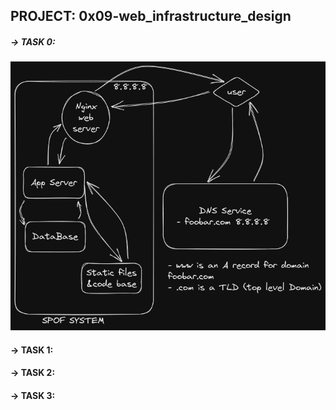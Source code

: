 ## PROJECT: 0x09-web_infrastructure_design
##### -> TASK 0:
![task-0](https://raw.githubusercontent.com/YassineRKB/alx-system_engineering-devops/main/0x09-web_infrastructure_design/asset/Drawing%202023-08-27%2014.19.40.excalidraw%201.png)
#### -> TASK 1:

#### -> TASK 2:

#### -> TASK 3:

